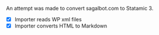 An attempt was made to convert sagalbot.com to Statamic 3. 

- [x] Importer reads WP xml files
- [x] Importer converts HTML to Markdown
